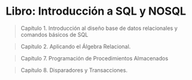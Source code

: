 # Libro: Introducción a SQL y NOSQL

> Capítulo 1. Introducción al diseño base de datos relacionales y comandos básicos de SQL

> Capítulo 2. Aplicando el Álgebra Relacional.

> Capítulo 7. Programación de Procedimientos Almacenados

> Capítulo 8. Disparadores y Transacciones. 
